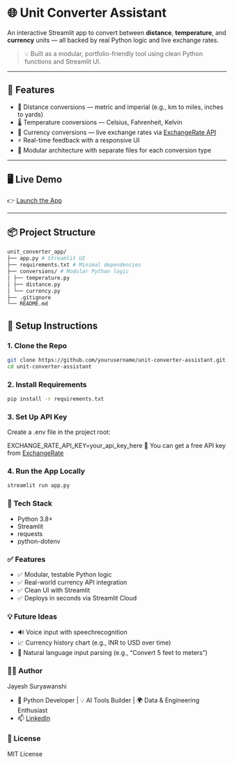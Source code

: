 # 🌐 Unit Converter Assistant

An interactive Streamlit app to convert between **distance**, **temperature**, and **currency** units — all backed by real Python logic and live exchange rates.

> 💡 Built as a modular, portfolio-friendly tool using clean Python functions and Streamlit UI.

---

## 🚀 Features

- 📏 Distance conversions — metric and imperial (e.g., km to miles, inches to yards)  
- 🌡️ Temperature conversions — Celsius, Fahrenheit, Kelvin  
- 💱 Currency conversions — live exchange rates via [ExchangeRate API](https://www.exchangerate-api.com/)  
- ⚡ Real-time feedback with a responsive UI  
- 🧩 Modular architecture with separate files for each conversion type  

---

## 🖥️ Live Demo

👉 [Launch the App](https://unit-converter-app-js25.streamlit.app/)

---

## 📦 Project Structure

```bash
unit_converter_app/
├── app.py # Streamlit UI
├── requirements.txt # Minimal dependencies
├── conversions/ # Modular Python logic
│ ├── temperature.py
│ ├── distance.py
│ └── currency.py
├── .gitignore
└── README.md
```

## 🔧 Setup Instructions

### 1. Clone the Repo

```bash
git clone https://github.com/yourusername/unit-converter-assistant.git
cd unit-converter-assistant
```
### 2. Install Requirements
```bash
pip install -r requirements.txt
```
### 3. Set Up API Key
Create a .env file in the project root:

EXCHANGE_RATE_API_KEY=your_api_key_here
🔑 You can get a free API key from [ExchangeRate](exchangerate-api.com)

### 4. Run the App Locally
```bash
streamlit run app.py
```

### 🧠 Tech Stack
- Python 3.8+
- Streamlit
- requests
- python-dotenv


### ✅ Features

- ✅ Modular, testable Python logic  
- ✅ Real-world currency API integration  
- ✅ Clean UI with Streamlit  
- ✅ Deploys in seconds via Streamlit Cloud


### 💡 Future Ideas

- 🔊 Voice input with speechrecognition
- 📈 Currency history chart (e.g., INR to USD over time)
- 🧠 Natural language input parsing (e.g., “Convert 5 feet to meters”)


### 🧑‍💻 Author
Jayesh Suryawanshi
- 🧠 Python Developer | 💡 AI Tools Builder | 🌍 Data & Engineering Enthusiast
- 📫 [LinkedIn](https://www.linkedin.com/in/jayesh-suryawanshi-858bb21aa/)

### 📜 License
MIT License
